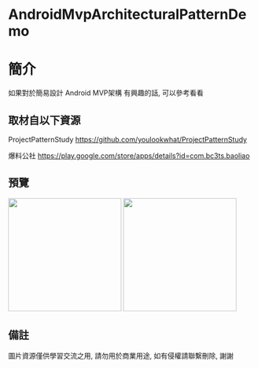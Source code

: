 # AndroidMvpArchitecturalPatternDemo

簡介
==================================
如果對於簡易設計 Android MVP架構 有興趣的話, 可以參考看看                                   

取材自以下資源
--------
ProjectPatternStudy
https://github.com/youlookwhat/ProjectPatternStudy                                                     
                  
爆料公社
https://play.google.com/store/apps/details?id=com.bc3ts.baoliao
                  
預覽
--------
<p align="left">
  <img src="https://i.imgur.com/k9z7mmD.png" width="230"/>
  <img src="https://i.imgur.com/o9Us4Vm.png" width="230"/>
</p> 

備註
--------
圖片資源僅供學習交流之用, 請勿用於商業用途, 如有侵權請聯繫刪除, 謝謝
